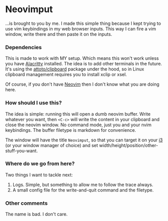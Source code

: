 # Neovimput

...is brought to you by me. I made this simple thing because I kept trying to use vim keybindings in my web browser inputs.
This way I can fire a vim window, write there and then paste it on the inputs.

### Dependencies

This is made to work with MY setup. Which means this won't work unless you have [Alacritty](https://alacritty.org/) installed. The idea is to add other terminals in the future.
It's using the [attoto/clipboard](https://pkg.go.dev/github.com/atotto/clipboard) package under the hood, so in Linux clipboard management requires you to install xclip or xsel.

Of course, if you don't have [Neovim](https://neovim.io/) then I don't know what you are doing here.


### How should I use this?

The idea is simple: running this will open a dumb neovim buffer. Write whatever you want, then `<C-c>` will write the content in your clipboard and close the neovim window.
No command mode, just you and your nvim keybindings. The buffer filetype is markdown for convenience.

The window will have the title `Neovimput`, so that you can target it on your [i3](https://i3wm.org/) (or your window manager of choice) and set width/height/position/other-stuff-you-want.

### Where do we go from here?

Two things I want to tackle next:
  1. Logs. Simple, but something to allow me to follow the trace always.
  2. A small config file for the write-and-quit command and the filetype.

### Other comments

The name is bad. I don't care.
